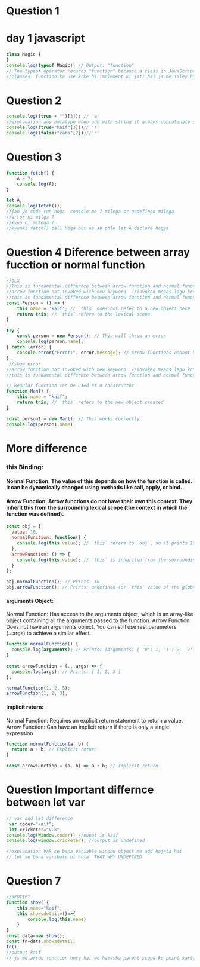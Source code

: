 # Question 1
# day 1 javascript 
```jsx
class Magic {
}
console.log(typeof Magic); // Output: "function"
// The typeof operator returns "function" because a class in JavaScript is internally a constructor function.
//classes  function ka use krke hi implement ki jati hai js me isley hi yea function return karega
```
# Question 2 
```jsx
console.log((true + "")[3]); // 'e'
//explanation any datatype when add with string it always concatinate so it look like "true"[3] and index of 3 is e so e is the ans 
console.log((true+"kaif"[3]))// 'f'
console.log((false+"zara"[2]))//'r'
```
# Question 3
```jsx
function fetch() {
    A = 7;
    console.log(A);
}

let A;
console.log(fetch());
//jab ye code run hoga  console me 7 milega or undefined milega  
//error ni milga ?
//kyun ni milega ?
//kyunki fetch() call hoga but us se phle let A declare hogya 
```

# Question 4 Diference between array fucction or normal function
```jsx
//OLX 
//This is fundamental differnce between arrow function and normal function
//arrow function not invoked with new keyword  //invoked means lagu krna
//this is fundamental differnce between arrow function and normal function
const Person = () => {
    this.name = 'kaif'; // `this` does not refer to a new object here
    return this; // `this` refers to the lexical scope
}

try {
    const person = new Person(); // This will throw an error
    console.log(person.name);
} catch (error) {
    console.error("Error:", error.message); // Arrow functions cannot be used with `new`
}
 //show error 
//arrow function not invoked with new keyword  //invoked means lagu krna
//this is fundamental differnce between arrow function and normal function

// Regular function can be used as a constructor
function Man() {
    this.name = "kaif";
    return this; // `this` refers to the new object created
}

const person1 = new Man(); // This works correctly
console.log(person1.name);
```
# More difference 
### this Binding:
#### Normal Function: The value of this depends on how the function is called. It can be dynamically changed using methods like call, apply, or bind.
#### Arrow Function: Arrow functions do not have their own this context. They inherit this from the surrounding lexical scope (the context in which the function was defined).
```jsx
const obj = {
  value: 10,
  normalFunction: function() {
    console.log(this.value); // `this` refers to `obj`, so it prints 10
  },
  arrowFunction: () => {
    console.log(this.value); // `this` is inherited from the surrounding scope
  }
};

obj.normalFunction(); // Prints: 10
obj.arrowFunction(); // Prints: undefined (or `this` value of the global scope in non-strict mode)

```
#### arguments Object:
Normal Function: Has access to the arguments object, which is an array-like object containing all the arguments passed to the function.
Arrow Function: Does not have an arguments object. You can still use rest parameters (...args) to achieve a similar effect.
```jsx
function normalFunction() {
  console.log(arguments); // Prints: [Arguments] { '0': 1, '1': 2, '2': 3 }
}

const arrowFunction = (...args) => {
  console.log(args); // Prints: [ 1, 2, 3 ]
};

normalFunction(1, 2, 3);
arrowFunction(1, 2, 3);

```
#### Implicit return:
Normal Function: Requires an explicit return statement to return a value.
Arrow Function: Can have an implicit return if there is only a single expression
```jsx
function normalFunction(a, b) {
  return a + b; // Explicit return
}

const arrowFunction = (a, b) => a + b; // Implicit return

```
# Question Important differnce between let var 
```jsx
// var and let difference
 var coder="kaif";
 let cricketer="V.k";
console.log(Window.coder); //ouput is kaif 
console.log(window.cricketer); //output is undefined

//explanation VAR se bana variable window object me add hojata hai
// let se bana varibale ni hota  THAT WHY UNDEFINED 
```
# Question 7
```jsx
//SPOTIFY
function show(){
    this.name="kaif";
    this.showsdetail=()=>{
        console.log(this.name)
    }
}
const data=new show();
const fn=data.showsdetail;
fn();
//output kaif
// js me arrow function hota hai wo hamesha parent scope ko point karta hai 
```
